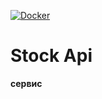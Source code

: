 [![Docker](https://github.com/ozontech-route256-cource-project/stock-api/actions/workflows/docker-publish.yml/badge.svg?branch=main)](https://github.com/ozontech-route256-cource-project/stock-api/actions/workflows/docker-publish.yml)


# Stock Api
**сервис** 

